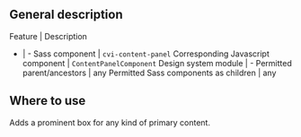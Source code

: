 ## General description

Feature | Description
- | -
Sass component | `cvi-content-panel`
Corresponding Javascript component | `ContentPanelComponent`
Design system module | -
Permitted parent/ancestors | any
Permitted Sass components as children | any

## Where to use

Adds a prominent box for any kind of primary content.
